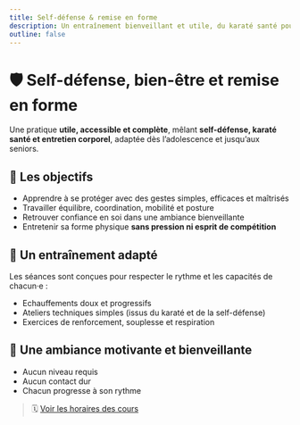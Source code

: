 ```yaml
---
title: Self-défense & remise en forme
description: Un entraînement bienveillant et utile, du karaté santé pour adolescents, adultes et seniors.
outline: false
---
```


# 🛡️ Self-défense, bien-être et remise en forme

Une pratique **utile, accessible et complète**, mêlant **self-défense, karaté santé et entretien corporel**, adaptée dès l’adolescence et jusqu’aux seniors.

## 🎯 Les objectifs

- Apprendre à se protéger avec des gestes simples, efficaces et maîtrisés
- Travailler équilibre, coordination, mobilité et posture
- Retrouver confiance en soi dans une ambiance bienveillante
- Entretenir sa forme physique **sans pression ni esprit de compétition**

## 👥 Un entraînement adapté

Les séances sont conçues pour respecter le rythme et les capacités de chacun·e :

- Echauffements doux et progressifs
- Ateliers techniques simples (issus du karaté et de la self-défense)
- Exercices de renforcement, souplesse et respiration

## 🌿 Une ambiance motivante et bienveillante

- Aucun niveau requis
- Aucun contact dur
- Chacun progresse à son rythme

> 🗓️ [Voir les horaires des cours](/docs/ssn/2025-26/horaires.md)